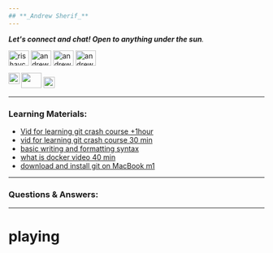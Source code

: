 ```yaml
---
## **_Andrew Sherif_**
---
```



  <i>**Let's connect and chat! Open to anything under the sun**.</i>

<a href="https://mobile.twitter.com/andrewsherif6?t=rnpofxQjrhA9-9smNLp2ZQ&s=09" target="blank"><img align="center" src="https://raw.githubusercontent.com/rahuldkjain/github-profile-readme-generator/master/src/images/icons/Social/twitter.svg" alt="rishavchanda" height="30" width="40" /></a>
<a href="https://www.linkedin.com/in/andrewgobrial" target="blank"><img align="center" src="https://raw.githubusercontent.com/rahuldkjain/github-profile-readme-generator/master/src/images/icons/Social/linked-in-alt.svg" alt="andrewgobrial" height="30" width="40" /></a>
<a href="https://www.instagram.com/andrew_sheriif/" target="blank"><img align="center" src="https://raw.githubusercontent.com/rahuldkjain/github-profile-readme-generator/master/src/images/icons/Social/instagram.svg" alt="andrew_sheriif" height="30" width="40" /></a>
<a href="https://www.facebook.com/andrew.sherif.900" target="blank"><img align="center" src="https://raw.githubusercontent.com/rahuldkjain/github-profile-readme-generator/master/src/images/icons/Social/facebook.svg" alt="andrew sherif" height="30" width="40" /></a>

<a href="andrew.gobrial@protonmail.com" alt="Email me"><img src="https://raw.githubusercontent.com/debdutgoswami/debdutgoswami/master/assets/svg/mail.svg" height="30" width="40" ></a>
<a href="https://github.com/Andrewzz1">
<img align="left" alt=" GitHub" width="22px" src="https://cdn.jsdelivr.net/npm/simple-icons@v3/icons/github.svg" /> <a href="andrewsherif40@gmail.com"><img src="https://img.shields.io/badge/-andrewsherif40@gmail.com-c14438?logo=Gmail&amp;logoColor=white&amp;link=mailto:andrewsherif40@gmail.com" alt="Gmail Badge" height="22"></a></h2>  



---
### Learning Materials:

- [Vid for learning git crash course +1hour](https://youtu.be/RGOj5yH7evk)
- [vid for learning git crash course 30 min](https://youtu.be/SWYqp7iY_Tc)
- [basic writing and formatting syntax](https://docs.github.com/en/get-started/writing-on-github/getting-started-with-writing-and-formatting-on-github/basic-writing-and-formatting-syntax#headings)
- [ what is docker video 40 min](https://youtu.be/konAsZCudrA)
- [ download and install git on MacBook m1](https://youtu.be/0Icla6TVNNo)

---
### Questions & Answers:
---


 # playing

